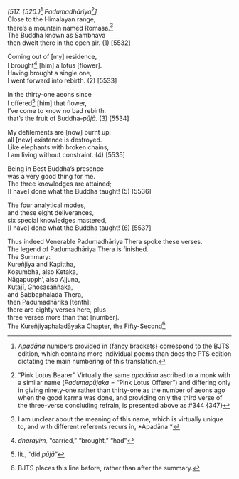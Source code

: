 *\[517. {520.}*[^1] *Padumadhāriya*[^2]*\]*  
Close to the Himalayan range,  
there’s a mountain named Romasa.[^3]  
The Buddha known as Sambhava  
then dwelt there in the open air. (1) \[5532\]

Coming out of \[my\] residence,  
I brought[^4] \[him\] a lotus \[flower\].  
Having brought a single one,  
I went forward into rebirth. (2) \[5533\]

In the thirty-one aeons since  
I offered[^5] \[him\] that flower,  
I’ve come to know no bad rebirth:  
that’s the fruit of Buddha-*pūjā.* (3) \[5534\]

My defilements are \[now\] burnt up;  
all \[new\] existence is destroyed.  
Like elephants with broken chains,  
I am living without constraint. (4) \[5535\]

Being in Best Buddha’s presence  
was a very good thing for me.  
The three knowledges are attained;  
\[I have\] done what the Buddha taught! (5) \[5536\]

The four analytical modes,  
and these eight deliverances,  
six special knowledges mastered,  
\[I have\] done what the Buddha taught! (6) \[5537\]

Thus indeed Venerable Padumadhāriya Thera spoke these verses.  
The legend of Padumadhāriya Thera is finished.  
The Summary:  
Kureñjiya and Kapittha,  
Kosumbha, also Ketaka,  
Nāgapupph’, also Ajjuna,  
Kuṭajī, Ghosasaññaka,  
and Sabbaphalada Thera,  
then Padumadhārika \[tenth\]:  
there are eighty verses here, plus  
three verses more than that \[number\].  
The Kureñjiyaphaladāyaka Chapter, the Fifty-Second[^6]

[^1]: *Apadāna* numbers provided in {fancy brackets} correspond to the
    BJTS edition, which contains more individual poems than does the PTS
    edition dictating the main numbering of this translation.

[^2]: “Pink Lotus Bearer” Virtually the same *apadāna* ascribed to a
    monk with a similar name (*Padumapūjaka* *=* “Pink Lotus Offerer”)
    and differing only in giving ninety-one rather than thirty-one as
    the number of aeons ago when the good karma was done, and providing
    only the third verse of the three-verse concluding refrain, is
    presented above as \#344 {347}

[^3]: I am unclear about the meaning of this name, which is virtually
    unique to, and with different referents recurs in, *Apadāna *

[^4]: *dhārayim,* “carried,” “brought,” “had”

[^5]: lit., “did *pūjā*”

[^6]: BJTS places this line before, rather than after the summary.
